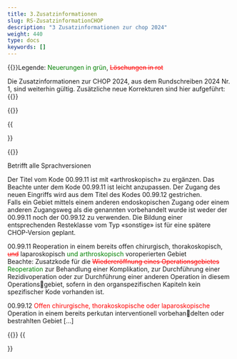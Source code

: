 ```yaml
---
title: 3.Zusatzinformationen
slug: RS-ZusatzinformationCHOP
description: "3 Zusatzinformationen zur chop 2024"
weight: 440
type: docs
keywords: []
---
```

{{<markdown>}}Legende: <font color="green">Neuerungen in grün</font>, <font color="red">~~Löschungen in rot~~</font>
  
Die Zusatzinformationen zur CHOP 2024, aus dem Rundschreiben 2024 Nr. 1, sind weiterhin gültig.
Zusätzliche neue Korrekturen sind hier aufgeführt:
{{</markdown>}}

{{<collapsibleGroupCommand groupId="RS2024CHOP_2">}}

{{<article number="3.1" date="01.07.2024" title="00.99.11 und 00.99.12 Reoperationen" collapsibleClass="d-inline-block" groupId="RS2024CHOP_2">}}

{{<markdown>}}

Betrifft alle Sprachversionen
  
Der Titel vom Kode 00.99.11 ist mit «arthroskopisch» zu ergänzen. Das Beachte unter dem Kode 00.99.11 ist leicht anzupassen. 
Der Zugang des neuen Eingriffs wird aus dem Titel des Kodes 00.99.12 gestrichen.  
Falls ein Gebiet mittels einem anderen endoskopischen Zugang oder einem anderen Zugangsweg als die genannten vorbehandelt 
wurde ist weder der 00.99.11 noch der 00.99.12 zu verwenden. Die Bildung einer entsprechenden Resteklasse vom Typ «sonstige» 
ist für eine spätere CHOP-Version geplant.
  
00.99.11 Reoperation in einem bereits offen chirurgisch, thorakoskopisch, <font color="red">~~und~~</font> laparoskopisch <font color="green">und arthroskopisch</font> voroperierten 
Gebiet  
Beachte: Zusatzkode für die  <font color="red">~~Wiedereröffnung eines Operationsgebietes~~</font>  <font color="green">Reoperation </font>zur Behandlung einer Komplikation, 
zur Durchführung einer Rezidivoperation oder zur Durchführung einer anderen Operation in diesem Operationsgebiet, sofern in den organspezifischen Kapiteln kein spezifischer Kode vorhanden ist.
   
00.99.12 <font color="red">Offen chirurgische, thorakoskopische oder laparoskopische</font> Operation in einem bereits perkutan interventionell vorbehandelten oder bestrahlten Gebiet
[…]

{{</markdown>}}
{{</article>}}



